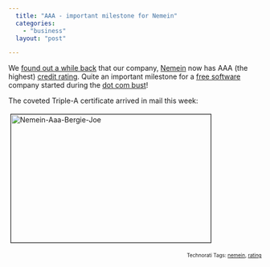 ```yaml
---
  title: "AAA - important milestone for Nemein"
  categories: 
    - "business"
  layout: "post"

---
```

We <a href="http://bergie.jaiku.com/presence/10633126">found out a while back</a> that our company, <a href="http://www.nemein.com/en/">Nemein</a> now has AAA (the highest) <a href="http://en.wikipedia.org/wiki/Credit_rating">credit rating</a>. Quite an important milestone for a <a href="http://en.wikipedia.org/wiki/Free_software">free software</a> company started during the <a href="http://www.metroactive.com/papers/metro/07.19.01/cover/dotcombust2-0129.html">dot com bust</a>!

The coveted Triple-A certificate arrived in mail this week:

<a href="/files/nemein-aaa-bergie-joe.png"><img src="http://bergie.iki.fi/midcom-serveattachmentguid-fb8877ca83af11dc816fcf3d3210e1eae1ea/nemein-aaa-bergie-joe-tm.jpg" height="255" width="398" border="1" hspace="4" vspace="4" alt="Nemein-Aaa-Bergie-Joe" /></a>

<!-- technorati tags start --><p style="text-align:right;font-size:10px;">Technorati Tags: <a href="http://www.technorati.com/tag/nemein" rel="tag">nemein</a>, <a href="http://www.technorati.com/tag/rating" rel="tag">rating</a></p><!-- technorati tags end -->